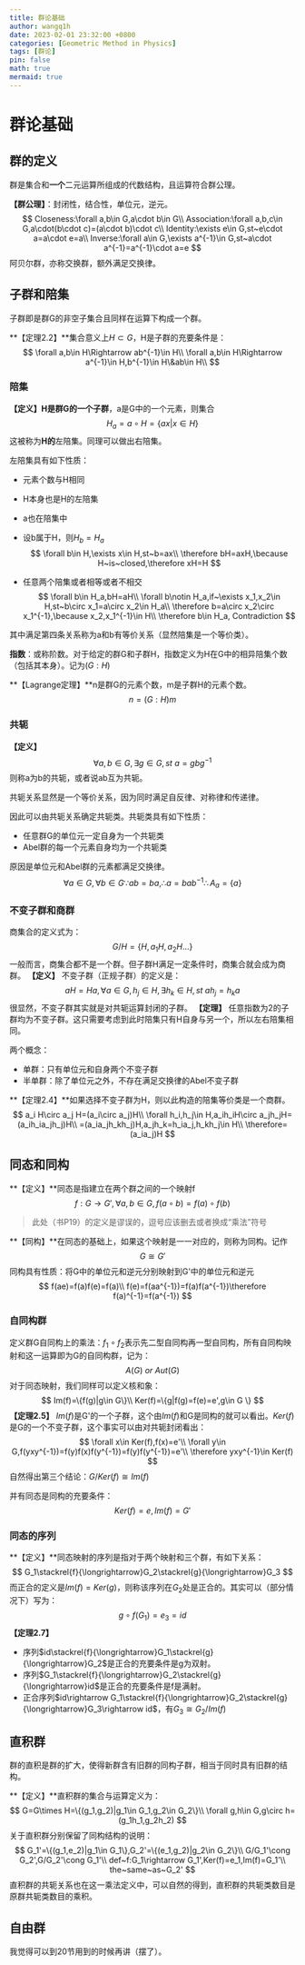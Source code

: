 ```yaml
---
title: 群论基础
author: wangq1h
date: 2023-02-01 23:32:00 +0800
categories: [Geometric Method in Physics]
tags: [群论]
pin: false
math: true
mermaid: true
---
```


 # 群论基础

## 群的定义

群是集合和**一个**二元运算所组成的代数结构，且运算符合群公理。

**【群公理】**：封闭性，结合性，单位元，逆元。
$$
Closeness:\forall a,b\in G,a\cdot b\in G\\
Association:\forall a,b,c\in G,a\cdot(b\cdot c)=(a\cdot b)\cdot c\\
Identity:\exists e\in G,st~e\cdot a=a\cdot e=a\\
Inverse:\forall a\in G,\exists a^{-1}\in G,st~a\cdot a^{-1}=a^{-1}\cdot a=e
$$
阿贝尔群，亦称交换群，额外满足交换律。

## 子群和陪集

子群即是群G的非空子集合且同样在运算下构成一个群。

**【定理2.2】**集合意义上$H\subset G$，H是子群的充要条件是：
$$
\forall a,b\in H\Rightarrow ab^{-1}\in H\\
\forall a,b\in H\Rightarrow a^{-1}\in H,b^{-1}\in H\&ab\in H\\
$$
### 陪集

**【定义】**H是群G的一个**子群**，a是G中的一个元素，则集合
$$
H_a=a\circ H=\{ax|x\in H\}
$$
这被称为**H的**左陪集。同理可以做出右陪集。

左陪集具有如下性质：

* 元素个数与H相同

* H本身也是H的左陪集

* a也在陪集中

* 设b属于H，则$H_b=H_a$
  $$
  \forall b\in H,\exists x\in H,st~b=ax\\
  \therefore bH=axH,\because H~is~closed,\therefore xH=H
  $$

* 任意两个陪集或者相等或者不相交
  $$
  \forall b\in H_a,bH=aH\\
  \forall b\notin H_a,if~\exists x_1,x_2\in H,st~b\circ x_1=a\circ x_2\in H_a\\
  \therefore b=a\circ x_2\circ x_1^{-1},\because x_2,x_1^{-1}\in H\\
  \therefore b\in H_a, Contradiction
  $$

其中满足第四条关系称为a和b有等价关系（显然陪集是一个等价类）。

**指数**：或称阶数。对于给定的群G和子群H，指数定义为H在G中的相异陪集个数（包括其本身）。记为$(G:H)$

**【Lagrange定理】**n是群G的元素个数，m是子群H的元素个数。
$$
n=(G:H)m
$$

### 共轭

**【定义】**
$$
\forall a,b\in G,\exists g\in G,st~a=gbg^{-1}
$$
则称a为b的共轭，或者说ab互为共轭。

共轭关系显然是一个等价关系，因为同时满足自反律、对称律和传递律。

因此可以由共轭关系确定共轭类。共轭类具有如下性质：

* 任意群G的单位元一定自身为一个共轭类
* Abel群的每一个元素自身均为一个共轭类

原因是单位元和Abel群的元素都满足交换律。
$$
\forall a\in G,\forall b\in G\because ab=ba,\therefore a=bab^{-1}\therefore A_a=\{a\}
$$

### 不变子群和商群

商集合的定义式为：
$$
G/H=\{H,a_1H,a_2H\dots\}
$$
一般而言，商集合都不是一个群。但子群H满足一定条件时，商集合就会成为商群。
**【定义】** 不变子群（正规子群）的定义是：
$$
aH=Ha,\forall a\in G,h_j\in H,\exists h_k\in H,st~ah_j=h_ka
$$
很显然，不变子群其实就是对共轭运算封闭的子群。
**【定理】** 任意指数为2的子群均为不变子群。这只需要考虑到此时陪集只有H自身与另一个，所以左右陪集相同。

两个概念：

* 单群：只有单位元和自身两个不变子群
* 半单群：除了单位元之外，不存在满足交换律的Abel不变子群

**【定理2.4】**如果选择不变子群为H，则以此构造的陪集等价类是一个商群。
$$
a_i H\circ a_j H=(a_i\circ a_j)H\\
\forall h_i,h_j\in H,a_ih_iH\circ a_jh_jH=(a_ih_ia_jh_j)H\\
=(a_ia_jh_kh_j)H,a_jh_k=h_ia_j,h_kh_j\in H\\
\therefore=(a_ia_j)H
$$

## 同态和同构

**【定义】**同态是指建立在两个群之间的一个映射f
$$
f:G\rightarrow G',\forall a,b\in G,f(a\circ b)=f(a)\circ f(b)
$$

> 此处（书P19）的定义是谬误的，逗号应该删去或者换成“乘法”符号

**【同构】**在同态的基础上，如果这个映射是一一对应的，则称为同构。记作
$$
G\cong G'
$$
同构具有性质：将G中的单位元和逆元分别映射到G'中的单位元和逆元
$$
f(ae)=f(a)f(e)=f(a)\\
f(e)=f(aa^{-1})=f(a)f(a^{-1})\therefore f(a)^{-1}=f(a^{-1})
$$

### 自同构群

定义群G自同构上的乘法：$f_1\circ f_2$表示先二型自同构再一型自同构，所有自同构映射和这一运算即为G的自同构群，记为：
$$
A(G)~or~Aut(G)
$$
对于同态映射，我们同样可以定义核和象：
$$
Im(f)=\{f(g)|g\in G\}\\
Ker(f)=\{g|f(g)=f(e)=e',g\in G \}
$$
**【定理2.5】**  $Im(f)$是G'的一个子群，这个由$Im(f)$和G是同构的就可以看出。$Ker(f)$是G的一个不变子群，这个事实可以由对共轭封闭看出：
$$
\forall x\in Ker(f),f(x)=e'\\
\forall y\in G,f(yxy^{-1})=f(y)f(x)f(y^{-1})=f(y)f(y^{-1})=e'\\
\therefore yxy^{-1}\in Ker(f)
$$
自然得出第三个结论：$G/Ker(f)\cong Im(f)$

并有同态是同构的充要条件：
$$
Ker(f)=e,Im(f)=G'
$$

### 同态的序列

**【定义】**同态映射的序列是指对于两个映射和三个群，有如下关系：
$$
G_1\stackrel{f}{\longrightarrow}G_2\stackrel{g}{\longrightarrow}G_3
$$
而正合的定义是$Im(f)=Ker(g)$，则称该序列在$G_2$处是正合的。其实可以（部分情况下）写为：
$$
g\circ f(G_1)=e_3=id
$$
**【定理2.7】**

* 序列$id\stackrel{f}{\longrightarrow}G_1\stackrel{g}{\longrightarrow}G_2$是正合的充要条件是g为双射。
* 序列$G_1\stackrel{f}{\longrightarrow}G_2\stackrel{g}{\longrightarrow}id$是正合的充要条件是f是满射。
* 正合序列$id\rightarrow G_1\stackrel{f}{\longrightarrow}G_2\stackrel{g}{\longrightarrow}G_3\rightarrow id$，有$G_3\cong G_2/Im(f)$

## 直积群

群的直积是群的扩大，使得新群含有旧群的同构子群，相当于同时具有旧群的结构。

**【定义】**直积群的集合与运算定义为：
$$
G=G\times H=\{(g_1,g_2)|g_1\in G_1,g_2\in G_2\}\\
\forall g,h\in G,g\circ h=(g_1h_1,g_2h_2)
$$
关于直积群分别保留了同构结构的说明：
$$
G_1'=\{(g_1,e_2)|g_1\in G_1\},G_2'=\{(e_1,g_2)|g_2\in G_2\}\\
G/G_1'\cong G_2',G/G_2'\cong G_1'\\
def~f:G_1\rightarrow G_1',Ker(f)=e_1,Im(f)=G_1'\\
the~same~as~G_2'
$$
直积群的共轭关系也在这一乘法定义中，可以自然的得到，直积群的共轭类数目是原群共轭类数目的乘积。

## 自由群

我觉得可以到20节用到的时候再讲（摆了）。
